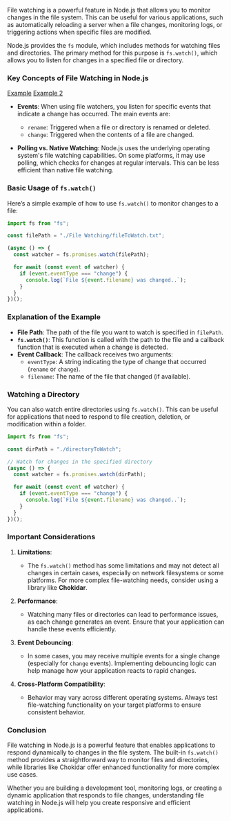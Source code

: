 File watching is a powerful feature in Node.js that allows you to monitor changes in the file system. This can be useful for various applications, such as automatically reloading a server when a file changes, monitoring logs, or triggering actions when specific files are modified.

Node.js provides the `fs` module, which includes methods for watching files and directories. The primary method for this purpose is `fs.watch()`, which allows you to listen for changes in a specified file or directory.

### Key Concepts of File Watching in Node.js

[Example](./examples/File%20Watching/fileWatching.mjs)
[Example 2](./examples/File%20Watching/fileHandler.mjs)

- **Events**: When using file watchers, you listen for specific events that indicate a change has occurred. The main events are:

  - `rename`: Triggered when a file or directory is renamed or deleted.
  - `change`: Triggered when the contents of a file are changed.

- **Polling vs. Native Watching**: Node.js uses the underlying operating system's file watching capabilities. On some platforms, it may use polling, which checks for changes at regular intervals. This can be less efficient than native file watching.

### Basic Usage of `fs.watch()`

Here’s a simple example of how to use `fs.watch()` to monitor changes to a file:

```javascript
import fs from "fs";

const filePath = "./File Watching/fileToWatch.txt";

(async () => {
  const watcher = fs.promises.watch(filePath);

  for await (const event of watcher) {
    if (event.eventType === "change") {
      console.log(`File ${event.filename} was changed..`);
    }
  }
})();
```

### Explanation of the Example

- **File Path**: The path of the file you want to watch is specified in `filePath`.
- **`fs.watch()`**: This function is called with the path to the file and a callback function that is executed when a change is detected.
- **Event Callback**: The callback receives two arguments:
  - `eventType`: A string indicating the type of change that occurred (`rename` or `change`).
  - `filename`: The name of the file that changed (if available).

### Watching a Directory

You can also watch entire directories using `fs.watch()`. This can be useful for applications that need to respond to file creation, deletion, or modification within a folder.

```javascript
import fs from "fs";

const dirPath = "./directoryToWatch";

// Watch for changes in the specified directory
(async () => {
  const watcher = fs.promises.watch(dirPath);

  for await (const event of watcher) {
    if (event.eventType === "change") {
      console.log(`File ${event.filename} was changed..`);
    }
  }
})();
```

### Important Considerations

1. **Limitations**:

   - The `fs.watch()` method has some limitations and may not detect all changes in certain cases, especially on network filesystems or some platforms. For more complex file-watching needs, consider using a library like **Chokidar**.

2. **Performance**:

   - Watching many files or directories can lead to performance issues, as each change generates an event. Ensure that your application can handle these events efficiently.

3. **Event Debouncing**:

   - In some cases, you may receive multiple events for a single change (especially for `change` events). Implementing debouncing logic can help manage how your application reacts to rapid changes.

4. **Cross-Platform Compatibility**:
   - Behavior may vary across different operating systems. Always test file-watching functionality on your target platforms to ensure consistent behavior.

### Conclusion

File watching in Node.js is a powerful feature that enables applications to respond dynamically to changes in the file system. The built-in `fs.watch()` method provides a straightforward way to monitor files and directories, while libraries like Chokidar offer enhanced functionality for more complex use cases.

Whether you are building a development tool, monitoring logs, or creating a dynamic application that responds to file changes, understanding file watching in Node.js will help you create responsive and efficient applications.
